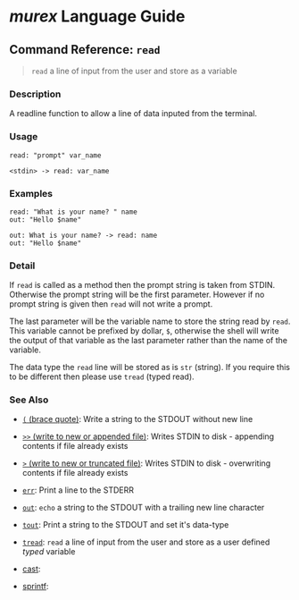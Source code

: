 # _murex_ Language Guide

## Command Reference: `read`

> `read` a line of input from the user and store as a variable

### Description

A readline function to allow a line of data inputed from the terminal.

### Usage

    read: "prompt" var_name
    
    <stdin> -> read: var_name

### Examples

    read: "What is your name? " name
    out: "Hello $name"
    
    out: What is your name? -> read: name
    out: "Hello $name"

### Detail

If `read` is called as a method then the prompt string is taken from STDIN.
Otherwise the prompt string will be the first parameter. However if no prompt
string is given then `read` will not write a prompt.

The last parameter will be the variable name to store the string read by `read`.
This variable cannot be prefixed by dollar, `$`, otherwise the shell will write
the output of that variable as the last parameter rather than the name of the
variable.

The data type the `read` line will be stored as is `str` (string). If you
require this to be different then please use `tread` (typed read).

### See Also

* [`(` (brace quote)](../commands/brace-quote.md):
  Write a string to the STDOUT without new line
* [`>>` (write to new or appended file)](../commands/greater-than-greater-than.md):
  Writes STDIN to disk - appending contents if file already exists
* [`>` (write to new or truncated file)](../commands/greater-than.md):
  Writes STDIN to disk - overwriting contents if file already exists    
* [`err`](../commands/err.md):
  Print a line to the STDERR
* [`out`](../commands/out.md):
  `echo` a string to the STDOUT with a trailing new line character
* [`tout`](../commands/tout.md):
  Print a string to the STDOUT and set it's data-type
* [`tread`](../commands/tread.md):
  `read` a line of input from the user and store as a user defined *typed* variable    
* [cast](../commands/cast.md):
  
* [sprintf](../commands/sprintf.md):
  